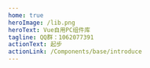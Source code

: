 ```yaml
---
home: true
heroImage: /lib.png
heroText: Vue自用PC组件库
tagline: QQ群：1062077391
actionText: 起步
actionLink: /Components/base/introduce
---
```


<Home/>
